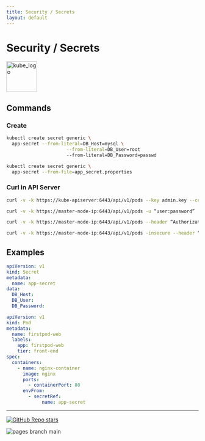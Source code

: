 ```yaml
---
title: Security / Secrets
layout: default
---
```


# Security / Secrets

<p align="left"><img src="https://www.vectorlogo.zone/logos/kubernetes/kubernetes-icon.svg" width="80" alt="kube_logo"></p>

## Commands

### Create

```sh
kubectl create secret generic \ 
  app-secret --from-literal=DB_Host=mysql \
                      --from-literal=DB_User=root
                      --from-literal=DB_Password=passwd
```
```sh
kubectl create secret generic \
  app-secret --from-file=app_secret.properties
```

### Curl in API Server

```sh
curl -v -k https://kube-apiserver:6443/api/v1/pods --key admin.key --cert admin.crt --cacert ca.crt
```
```sh
curl -v -k https://master-node-ip:6443/api/v1/pods -u “user:password”
```
```sh
curl -v -k https://master-node-ip:6443/api/v1/pods --header “Authorization: Baerer TOKEN”
```
```sh
curl -v -k https://master-node-ip:6443/api/v1/pods -insecure --header “Authorization: Baerer TOKEN”
```

## Examples

```yaml
apiVersion: v1
kind: Secret
metadata:
  name: app-secret
data:
  DB_Host:
  DB_User:
  DB_Password:
```
```yaml
apiVersion: v1
kind: Pod
metadata:
  name: firstpod-web
  labels:
    app: firstpod-web
    tier: front-end
spec:
  containers:
    - name: nginx-container
      image: nginx
      ports:
        - containerPort: 80
      envFrom:
        - secretRef:
             name: app-secret
```

---

<p align="left"><a href="https://github.com/paulofponciano/k8s-daily-commands-and-troubleshoot"><img alt="GitHub Repo stars" src="https://img.shields.io/github/stars/paulofponciano/k8s-daily-commands-and-troubleshoot?label=k8s-daily-commands-and-troubleshoot&style=social"></a></p>

![pages branch main](https://github.com/paulofponciano/k8s-daily-commands-and-troubleshoot/actions/workflows/ci-gh-pages.yaml/badge.svg?branch=main)